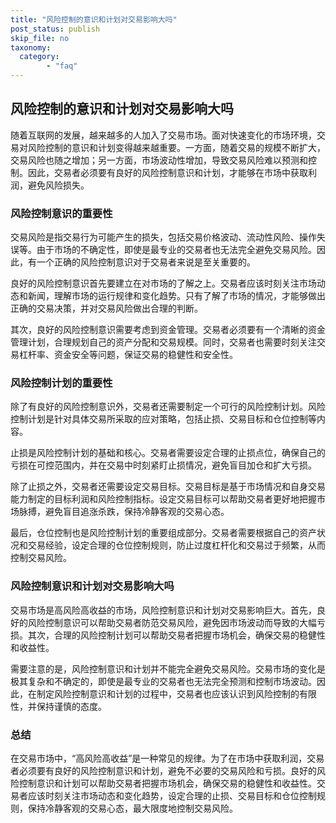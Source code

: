 ```yaml
---
title: "风险控制的意识和计划对交易影响大吗"
post_status: publish
skip_file: no
taxonomy:
  category:
        - "faq"
---
```


## 风险控制的意识和计划对交易影响大吗

随着互联网的发展，越来越多的人加入了交易市场。面对快速变化的市场环境，交易对风险控制的意识和计划变得越来越重要。一方面，随着交易的规模不断扩大，交易风险也随之增加；另一方面，市场波动性增加，导致交易风险难以预测和控制。因此，交易者必须要有良好的风险控制意识和计划，才能够在市场中获取利润，避免风险损失。

### 风险控制意识的重要性

交易风险是指交易行为可能产生的损失，包括交易价格波动、流动性风险、操作失误等。由于市场的不确定性，即使是最专业的交易者也无法完全避免交易风险。因此，有一个正确的风险控制意识对于交易者来说是至关重要的。

良好的风险控制意识首先要建立在对市场的了解之上。交易者应该时刻关注市场动态和新闻，理解市场的运行规律和变化趋势。只有了解了市场的情况，才能够做出正确的交易决策，并对交易风险做出合理的判断。

其次，良好的风险控制意识需要考虑到资金管理。交易者必须要有一个清晰的资金管理计划，合理规划自己的资产分配和交易规模。同时，交易者也需要时刻关注交易杠杆率、资金安全等问题，保证交易的稳健性和安全性。

### 风险控制计划的重要性

除了有良好的风险控制意识外，交易者还需要制定一个可行的风险控制计划。风险控制计划是针对具体交易所采取的应对策略，包括止损、交易目标和仓位控制等内容。

止损是风险控制计划的基础和核心。交易者需要设定合理的止损点位，确保自己的亏损在可控范围内，并在交易中时刻紧盯止损情况，避免盲目加仓和扩大亏损。

除了止损之外，交易者还需要设定交易目标。交易目标是基于市场情况和自身交易能力制定的目标利润和风险控制指标。设定交易目标可以帮助交易者更好地把握市场脉搏，避免盲目追涨杀跌，保持冷静客观的交易心态。

最后，仓位控制也是风险控制计划的重要组成部分。交易者需要根据自己的资产状况和交易经验，设定合理的仓位控制规则，防止过度杠杆化和交易过于频繁，从而控制交易风险。

### 风险控制意识和计划对交易影响大吗

交易市场是高风险高收益的市场，风险控制意识和计划对交易影响巨大。首先，良好的风险控制意识可以帮助交易者防范交易风险，避免因市场波动而导致的大幅亏损。其次，合理的风险控制计划可以帮助交易者把握市场机会，确保交易的稳健性和收益性。

需要注意的是，风险控制意识和计划并不能完全避免交易风险。交易市场的变化是极其复杂和不确定的，即使是最专业的交易者也无法完全预测和控制市场波动。因此，在制定风险控制意识和计划的过程中，交易者也应该认识到风险控制的有限性，并保持谨慎的态度。

### 总结

在交易市场中，“高风险高收益”是一种常见的规律。为了在市场中获取利润，交易者必须要有良好的风险控制意识和计划，避免不必要的交易风险和亏损。良好的风险控制意识和计划可以帮助交易者把握市场机会，确保交易的稳健性和收益性。交易者应该时刻关注市场动态和变化趋势，设定合理的止损、交易目标和仓位控制规则，保持冷静客观的交易心态，最大限度地控制交易风险。
